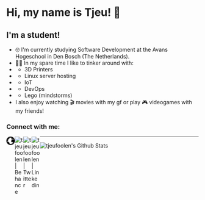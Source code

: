# Hi, my name is Tjeu! 👋

## I'm a student!
- 🤓 I'm currently studying Software Development at the Avans Hogeschool in Den Bosch (The Netherlands). 
- 👨‍💻 In my spare time I like to tinker around with:
- - 3D Printers
- - Linux server hosting
- - IoT
- - DevOps
- - Lego (mindstorms)
- I also enjoy watching 🎬 movies with my gf or play 🎮 videogames with my friends!

### Connect with me:
[<img align="left" alt="tjeufoolen.nl | Website" width="22px" src="https://raw.githubusercontent.com/iconic/open-iconic/master/svg/globe.svg"  />][website]
[<img align="left" alt="tjeufoolen | Behance" width="22px" src="https://cdn.jsdelivr.net/npm/simple-icons@3.6.0/icons/behance.svg"  />][behance]
[<img align="left" alt="tjeufoolen | Twitter" width="22px" src="https://cdn.jsdelivr.net/npm/simple-icons@3.6.0/icons/twitter.svg"  />][twitter]
[<img align="left" alt="tjeufoolen | Linkedin" width="22px" src="https://cdn.jsdelivr.net/npm/simple-icons@3.6.0/icons/linkedin.svg"  />][linkedin]

---

<img align="left" alt="tjeufoolen's Github Stats" src="https://github-readme-stats.vercel.app/api?username=tjeufoolen&show_icons=true&hide_border=true">

<br />
<br />

[website]: https://tjeufoolen.nl/
[twitter]: https://twitter.com/tjeufoolen
[behance]: https://www.behance.net/TjeuFoolen
[linkedin]: https://www.linkedin.com/in/tjeu-foolen-71b186121/
